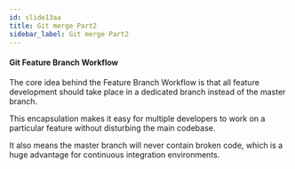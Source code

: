 ```yaml
---
id: slide13aa
title: Git merge Part2
sidebar_label: Git merge Part2
---
```




#### Git Feature Branch Workflow

The core idea behind the Feature Branch Workflow is that all feature development should take place in a dedicated branch instead of the master branch.

This encapsulation makes it easy for multiple developers to work on a particular feature without disturbing the main codebase.

It also means the master branch will never contain broken code, which is a huge advantage for continuous integration environments.

